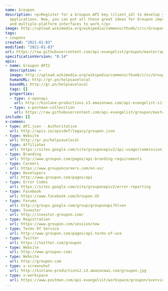 ```yaml
---
name: Groupon
description: <p>Register for a Groupon API key (client_id) to develop your own Groupon
  applications. Now, you can put all those great ideas for Groupon improvements, extensions,
  and multiple-platform interfaces to work.</p>
image: http://upload.wikimedia.org/wikipedia/commons/thumb/c/cc/Groupon_logo.png/320px-Groupon_logo.png
tags:
- coupons
created: "2021-01-03"
modified: "2021-01-03"
url: https://raw.githubusercontent.com/api-evangelist/groupon/master/apis.json
specificationVersion: "0.14"
apis:
- name: Groupon API2
  description: ~
  image: http://upload.wikimedia.org/wikipedia/commons/thumb/c/cc/Groupon_logo.png/320px-Groupon_logo.png
  humanURL: http://gr.pn/helpsavelocal
  baseURL: http://gr.pn/helpsavelocal
  tags: []
  properties:
  - type: x-openapi
    url: http://kinlane-productions.s3.amazonaws.com/api-evangelist-site/company/openapis/groupon-api2.json
  - type: x-postman-collecction
    url: https://raw.githubusercontent.com/api-evangelist/groupon/master/groupon-api2-postman-collection.json
include: []
x-common:
- type: API.json - Authoritative
  url: http://apis.io/apisdef/legacy/groupon.json
- type: Website
  url: http://gr.pn/helpsavelocal
- type: Affiliates
  url: https://sites.google.com/site/grouponapiv2/api-usage/commission-junction-link-guide
- type: Branding
  url: http://www.groupon.com/pages/api-branding-requirements
- type: Careers
  url: https://www.grouponcareers.com/en-us/
- type: Developers
  url: http://www.groupon.com/pages/api
- type: Error Codes
  url: https://sites.google.com/site/grouponapiv2/error-reporting
- type: Facebook
  url: https://www.facebook.com/Groupon.US
- type: Forums
  url: http://groups.google.com/group/grouponapi?hl=en
- type: Investor
  url: http://investor.groupon.com/
- type: Registration
  url: https://www.groupon.com/session/new
- type: Terms Of Service
  url: http://www.groupon.com/pages/api-terms-of-use
- type: Twitter
  url: https://twitter.com/groupon
- type: Website
  url: http://www.groupon.com/
- type: Website
  url: http://groupon.com
- type: x-screenshot
  url: http://kinlane-productions2.s3.amazonaws.com/groupon.jpg
- type: x-workspace
  url: https://www.postman.com/api-evangelist/workspace/groupon/overview
...
```

